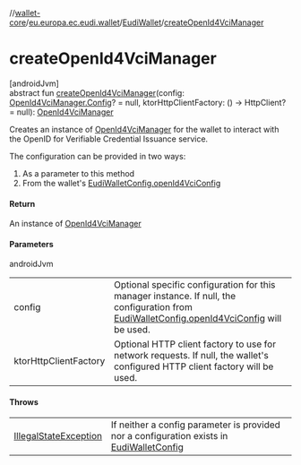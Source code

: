 //[wallet-core](../../../index.md)/[eu.europa.ec.eudi.wallet](../index.md)/[EudiWallet](index.md)/[createOpenId4VciManager](create-open-id4-vci-manager.md)

# createOpenId4VciManager

[androidJvm]\
abstract fun [createOpenId4VciManager](create-open-id4-vci-manager.md)(config: [OpenId4VciManager.Config](../../eu.europa.ec.eudi.wallet.issue.openid4vci/-open-id4-vci-manager/-config/index.md)? = null, ktorHttpClientFactory: () -&gt; HttpClient? = null): [OpenId4VciManager](../../eu.europa.ec.eudi.wallet.issue.openid4vci/-open-id4-vci-manager/index.md)

Creates an instance of [OpenId4VciManager](../../eu.europa.ec.eudi.wallet.issue.openid4vci/-open-id4-vci-manager/index.md) for the wallet to interact with the OpenID for Verifiable Credential Issuance service.

The configuration can be provided in two ways:

1. 
   As a parameter to this method
2. 
   From the wallet's [EudiWalletConfig.openId4VciConfig](../-eudi-wallet-config/open-id4-vci-config.md)

#### Return

An instance of [OpenId4VciManager](../../eu.europa.ec.eudi.wallet.issue.openid4vci/-open-id4-vci-manager/index.md)

#### Parameters

androidJvm

| | |
|---|---|
| config | Optional specific configuration for this manager instance. If null, the configuration     from [EudiWalletConfig.openId4VciConfig](../-eudi-wallet-config/open-id4-vci-config.md) will be used. |
| ktorHttpClientFactory | Optional HTTP client factory to use for network requests. If null, the     wallet's configured HTTP client factory will be used. |

#### Throws

| | |
|---|---|
| [IllegalStateException](https://developer.android.com/reference/kotlin/java/lang/IllegalStateException.html) | If neither a config parameter is provided nor a configuration exists in [EudiWalletConfig](../-eudi-wallet-config/index.md) |
